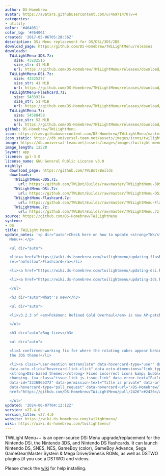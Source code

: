 ```yaml
---
author: DS-Homebrew
avatar: https://avatars.githubusercontent.com/u/46971470?v=4
categories:
- utility
color: '#464061'
color_bg: '#464061'
created: '2017-05-06T05:28:36Z'
description: DSi Menu replacement for DS/DSi/3DS/2DS
download_page: https://github.com/DS-Homebrew/TWiLightMenu/releases
downloads:
  TWiLightMenu-3DS.7z:
    size: 43282516
    size_str: 41 MiB
    url: https://github.com/DS-Homebrew/TWiLightMenu/releases/download/v27.4.0/TWiLightMenu-3DS.7z
  TWiLightMenu-DSi.7z:
    size: 43325277
    size_str: 41 MiB
    url: https://github.com/DS-Homebrew/TWiLightMenu/releases/download/v27.4.0/TWiLightMenu-DSi.7z
  TWiLightMenu-Flashcard.7z:
    size: 54339214
    size_str: 51 MiB
    url: https://github.com/DS-Homebrew/TWiLightMenu/releases/download/v27.4.0/TWiLightMenu-Flashcard.7z
  TWiLightMenu.7z:
    size: 54588458
    size_str: 52 MiB
    url: https://github.com/DS-Homebrew/TWiLightMenu/releases/download/v27.4.0/TWiLightMenu.7z
github: DS-Homebrew/TWiLightMenu
icon: https://raw.githubusercontent.com/DS-Homebrew/TWiLightMenu/master/booter/Twilight%2B%2B-animated%20icon-fix.gif
icon_static: https://db.universal-team.net/assets/images/icons/twilight-menu.png
image: https://db.universal-team.net/assets/images/images/twilight-menu.png
image_length: 12520
layout: app
license: gpl-3.0
license_name: GNU General Public License v3.0
nightly:
  download_page: https://github.com/TWLBot/Builds
  downloads:
    TWiLightMenu-3DS.7z:
      url: https://github.com/TWLBot/Builds/raw/master/TWiLightMenu-3DS.7z
    TWiLightMenu-DSi.7z:
      url: https://github.com/TWLBot/Builds/raw/master/TWiLightMenu-DSi.7z
    TWiLightMenu-Flashcard.7z:
      url: https://github.com/TWLBot/Builds/raw/master/TWiLightMenu-Flashcard.7z
    TWiLightMenu.7z:
      url: https://github.com/TWLBot/Builds/raw/master/TWiLightMenu.7z
source: https://github.com/DS-Homebrew/TWiLightMenu
systems:
- DS
title: TWiLight Menu++
update_notes: '<p dir="auto">Check here on how to update <strong>TW</strong>i<strong>L</strong>ight
  Menu++:</p>

  <ul dir="auto">

  <li><a href="https://wiki.ds-homebrew.com/twilightmenu/updating-flashcard.html"
  rel="nofollow">Flashcard</a></li>

  <li><a href="https://wiki.ds-homebrew.com/twilightmenu/updating-dsi.html" rel="nofollow">DSi</a></li>

  <li><a href="https://wiki.ds-homebrew.com/twilightmenu/updating-3ds.html" rel="nofollow">3DS</a></li>

  </ul>

  <h3 dir="auto">What''s new?</h3>

  <ul dir="auto">

  <li>v3.2.3 of <em>Pokémon: Refined Gold Overhaul</em> is now AP-patched.</li>

  </ul>

  <h3 dir="auto">Bug fixes</h3>

  <ul dir="auto">

  <li>A confirmed-working fix for where the rotating cubes appear behind box art in
  the 3DS theme!</li>

  <li><a class="user-mention notranslate" data-hovercard-type="user" data-hovercard-url="/users/mentusfentus/hovercard"
  data-octo-click="hovercard-link-click" data-octo-dimensions="link_type:self" href="https://github.com/mentusfentus">@mentusfentus</a>:
  <strong>DSi-based themes:</strong> Fixed incorrect icons &amp; bubble text rapidly
  changing. (<a class="issue-link js-issue-link" data-error-text="Failed to load title"
  data-id="2336865372" data-permission-text="Title is private" data-url="https://github.com/DS-Homebrew/TWiLightMenu/issues/2426"
  data-hovercard-type="pull_request" data-hovercard-url="/DS-Homebrew/TWiLightMenu/pull/2426/hovercard"
  href="https://github.com/DS-Homebrew/TWiLightMenu/pull/2426">#2426</a>)</li>

  </ul>'
updated: '2024-06-07T04:12:12Z'
version: v27.4.0
version_title: v27.4.0
website: https://wiki.ds-homebrew.com/twilightmenu/
wiki: https://wiki.ds-homebrew.com/twilightmenu/
---
```

TWiLight Menu++ is an open-source DSi Menu upgrade/replacement for the Nintendo DSi, the Nintendo 3DS, and Nintendo DS flashcards. It can launch Nintendo DS, SNES, NES, GameBoy (color), GameBoy Advance, Sega GameGear/Master System & Mega Drive/Genesis ROMs, as well as DSTWO plugins (if you use a DSTWO) and videos.

Please check the [wiki](https://wiki.ds-homebrew.com/twilightmenu/) for help installing.